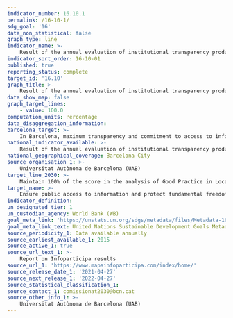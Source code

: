 ```yaml
---
indicator_number: 16.10.1
permalink: /16-10-1/
sdg_goal: '16'
data_non_statistical: false
graph_type: line
indicator_name: >-
    Result of the annual evaluation of institutional transparency produced by the UAB’s Infoparticipa team
indicator_sort_order: 16-10-01
published: true
reporting_status: complete
target_id: '16.10'
graph_title: >-
    Result of the annual evaluation of institutional transparency produced by the UAB’s Infoparticipa team
data_show_map: false
graph_target_lines:
    - value: 100.0
computation_units: Percentage
data_disaggregation_information:
barcelona_target: >-
    In Barcelona, maximum transparency and commitment to access to information
national_indicator_available: >-
    Result of the annual evaluation of institutional transparency produced by the UAB’s Infoparticipa team
national_geographical_coverage: Barcelona City
source_organisation_1: >-
    Universitat Autònoma de Barcelona (UAB)
target_line_2030: >-
    Maintain 100% of the score in the analysis of Good Practice in Local Public Communication, produced by Infoparticipa 
target_name: >-
    Ensure public access to information and protect fundamental freedoms, in accordance with national legislation and international agreements
indicator_definition:
un_designated_tier: 1
un_custodian_agency: World Bank (WB)
goal_meta_link: 'https://unstats.un.org/sdgs/metadata/files/Metadata-16-10-01.pdf'
goal_meta_link_text: United Nations Sustainable Development Goals Metadata (pdf 894kB)
source_periodicity_1: Data available annually
source_earliest_available_1: 2015
source_active_1: true
source_url_text_1: >-
    Report on Infoparticipa results 
source_url_1: 'https://www.mapainfoparticipa.com/index/home/'
source_release_date_1: '2021-04-27'
source_next_release_1: '2022-04-27'
source_statistical_classification_1: 
source_contact_1: comissionat2030@bcn.cat
source_other_info_1: >-
    Universitat Autònoma de Barcelona (UAB)
---
```

